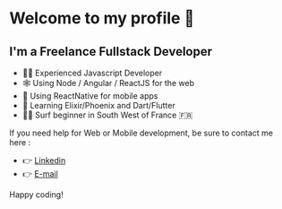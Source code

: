 # Welcome to my profile 👋

## I'm a Freelance Fullstack Developer

- 👨‍💻 Experienced Javascript Developer
- 🕸 Using Node / Angular / ReactJS for the web
- 📱 Using ReactNative for mobile apps
- 🌱 Learning Elixir/Phoenix and Dart/Flutter
- 🏄‍♂️ Surf beginner in South West of France 🇫🇷

If you need help for Web or Mobile development, be sure to contact me here :
- 👉 [Linkedin](https://www.linkedin.com/in/antoine-laborderie-866090130)
- 👉 [E-mail](mailto:antoine.laborderie@gmail.com)

Happy coding!

